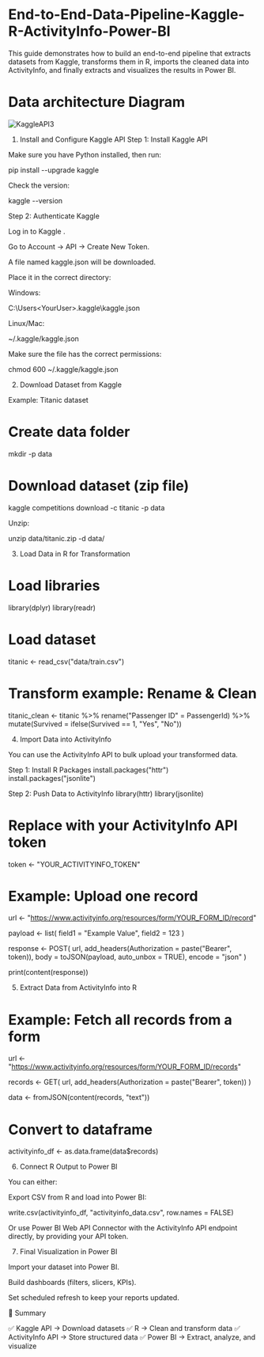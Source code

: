 # End-to-End-Data-Pipeline-Kaggle-R-ActivityInfo-Power-BI
This guide demonstrates how to build an end-to-end pipeline that extracts datasets from Kaggle, transforms them in R, imports the cleaned data into ActivityInfo, and finally extracts and visualizes the results in Power BI.

# Data architecture Diagram
![KaggleAPI3](https://github.com/user-attachments/assets/7b27be49-db7c-40eb-b9ed-5fee57ef579b)

1. Install and Configure Kaggle API
Step 1: Install Kaggle API

Make sure you have Python installed, then run:

pip install --upgrade kaggle


Check the version:

kaggle --version

Step 2: Authenticate Kaggle

Log in to Kaggle
.

Go to Account → API → Create New Token.

A file named kaggle.json will be downloaded.

Place it in the correct directory:

Windows:

C:\Users\<YourUser>\.kaggle\kaggle.json


Linux/Mac:

~/.kaggle/kaggle.json


Make sure the file has the correct permissions:

chmod 600 ~/.kaggle/kaggle.json

2. Download Dataset from Kaggle

Example: Titanic dataset

# Create data folder
mkdir -p data

# Download dataset (zip file)
kaggle competitions download -c titanic -p data


Unzip:

unzip data/titanic.zip -d data/

3. Load Data in R for Transformation
# Load libraries
library(dplyr)
library(readr)

# Load dataset
titanic <- read_csv("data/train.csv")

# Transform example: Rename & Clean
titanic_clean <- titanic %>%
  rename("Passenger ID" = PassengerId) %>%
  mutate(Survived = ifelse(Survived == 1, "Yes", "No"))

4. Import Data into ActivityInfo

You can use the ActivityInfo API to bulk upload your transformed data.

Step 1: Install R Packages
install.packages("httr")
install.packages("jsonlite")

Step 2: Push Data to ActivityInfo
library(httr)
library(jsonlite)

# Replace with your ActivityInfo API token
token <- "YOUR_ACTIVITYINFO_TOKEN"

# Example: Upload one record
url <- "https://www.activityinfo.org/resources/form/YOUR_FORM_ID/record"

payload <- list(
  field1 = "Example Value",
  field2 = 123
)

response <- POST(
  url,
  add_headers(Authorization = paste("Bearer", token)),
  body = toJSON(payload, auto_unbox = TRUE),
  encode = "json"
)

print(content(response))

5. Extract Data from ActivityInfo into R
# Example: Fetch all records from a form
url <- "https://www.activityinfo.org/resources/form/YOUR_FORM_ID/records"

records <- GET(
  url,
  add_headers(Authorization = paste("Bearer", token))
)

data <- fromJSON(content(records, "text"))

# Convert to dataframe
activityinfo_df <- as.data.frame(data$records)

6. Connect R Output to Power BI

You can either:

Export CSV from R and load into Power BI:

write.csv(activityinfo_df, "activityinfo_data.csv", row.names = FALSE)


Or use Power BI Web API Connector with the ActivityInfo API endpoint directly, by providing your API token.

7. Final Visualization in Power BI

Import your dataset into Power BI.

Build dashboards (filters, slicers, KPIs).

Set scheduled refresh to keep your reports updated.

📌 Summary

✅ Kaggle API → Download datasets
✅ R → Clean and transform data
✅ ActivityInfo API → Store structured data
✅ Power BI → Extract, analyze, and visualize
